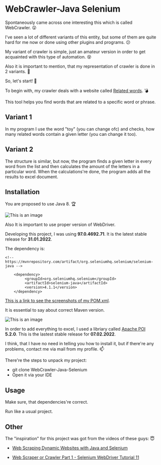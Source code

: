 # WebCrawler-Java Selenium

Spontaneously came across one interesting this which is called WebCrawler. :astonished:

I've seen a lot of different variants of this entity, but some of them are quite hard for me now or done using other plugins and programs. :confused:

My variant of crawler is simple, just an amateur version in order to get acquainted with this type of automation. :dizzy_face:

Also it is important to mention, that my representation of crawler is done in 2 variants. 	:moyai:

So, let's start! :monocle_face:

To begin with, my crawler deals with a website called [Related words](https://relatedwords.org/).  :bomb:

This tool helps you find words that are related to a specific word or phrase.

## Variant 1

In my program I use the word "toy" (you can change ofc) and checks, how many related words contain a given letter (you can change it too).

## Variant 2

The structure is similar, but now, the program finds a given letter in every word from the list and then calculates the amount of the letters in a particular word. When the calculations're done, the program adds all the results to excel document.

## Installation

You are proposed to use Java 8. :trophy:

![This is an image](https://i.ibb.co/LNW93hG/javaversion.png)

Also It is important to use proper version of WebDriver.

Developing this project, I was using **97.0.4692.71**. It is the latest stable release for **31.01.2022**.

The dependency is: 

    <!-- https://mvnrepository.com/artifact/org.seleniumhq.selenium/selenium-java -->

        <dependency>
             <groupId>org.seleniumhq.selenium</groupId>
             <artifactId>selenium-java</artifactId>
             <version>4.1.1</version>
        </dependency>

[This is a link to see the screenshots of my POM.xml](https://i.ibb.co/DMLcvP9/pomagain.png).

It is essential to say about correct Maven version.

![This is an image](https://i.ibb.co/kSLL33z/image.png)

In order to add everything to excel, I used a libriary called [Apache POI](https://poi.apache.org/) **5.2.0**. This is the lastest stable release for **07.02.2022**.

I think, that I have no need in telling you how to install it, but if there're any problems, contact me via mail from my profile. :mailbox:

There're the steps to unpack my project: 

* git clone WebCrawler-Java-Selenium
* Open it via your IDE

## Usage

Make sure, that dependencies're correct.

Run like a usual project.

## Other
 
The "inspiration" for this project was got from the videos of these guys: :innocent:

* [Web Scraping Dynamic Websites with Java and Selenium](https://www.youtube.com/watch?v=PF0iyeDmu9E&t=718s&ab_channel=ShaneLee)

* [Web Scraper or Crawler Part 1 - Selenium WebDriver Tutorial 11](https://www.youtube.com/watch?v=zXFbR__vG5A&t=123s&ab_channel=AutomationZone)
